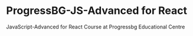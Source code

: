 # ProgressBG-JS-Advanced for React
JavaScript-Advanced for React Course at Progressbg Educational Centre
